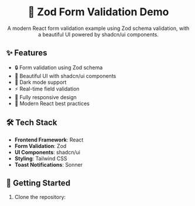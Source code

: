 <div align="center">
  <h1>🎯 Zod Form Validation Demo</h1>
  
  <p>A modern React form validation example using Zod schema validation, with a beautiful UI powered by shadcn/ui components.</p>
</div>

## ✨ Features

- 🔒 Form validation using Zod schema
- 🎨 Beautiful UI with shadcn/ui components
- 🌙 Dark mode support
- ⚡ Real-time field validation
- 📱 Fully responsive design
- 🚀 Modern React best practices

## 🛠️ Tech Stack

- **Frontend Framework**: React
- **Form Validation**: Zod
- **UI Components**: shadcn/ui
- **Styling**: Tailwind CSS
- **Toast Notifications**: Sonner

## 🚀 Getting Started

1. Clone the repository:
